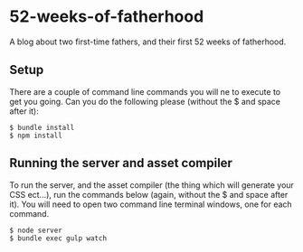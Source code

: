 # 52-weeks-of-fatherhood
A blog about two first-time fathers, and their first 52 weeks of fatherhood.

## Setup

There are a couple of command line commands you will ne to execute to get you going.  Can you do the following please (without the $ and space after it):

```
$ bundle install
$ npm install
```

## Running the server and asset compiler

To run the server, and the asset compiler (the thing which will generate your CSS ect...), run the commands below (again, without the $ and space after it).  You will need to open two command line terminal windows, one for each command.

```
$ node server
$ bundle exec gulp watch
```

